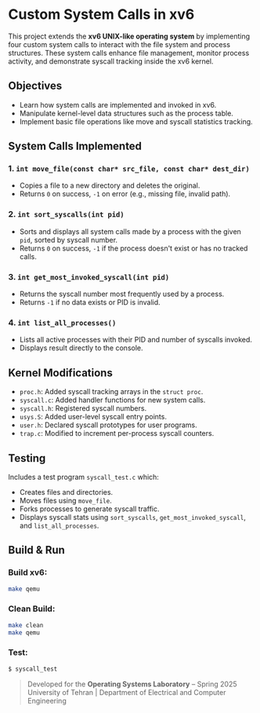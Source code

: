 
# Custom System Calls in xv6

This project extends the **xv6 UNIX-like operating system** by implementing four custom system calls to interact with the file system and process structures. These system calls enhance file management, monitor process activity, and demonstrate syscall tracking inside the xv6 kernel.

## Objectives

- Learn how system calls are implemented and invoked in xv6.
- Manipulate kernel-level data structures such as the process table.
- Implement basic file operations like move and syscall statistics tracking.

## System Calls Implemented

### 1. `int move_file(const char* src_file, const char* dest_dir)`
- Copies a file to a new directory and deletes the original.
- Returns `0` on success, `-1` on error (e.g., missing file, invalid path).

### 2. `int sort_syscalls(int pid)`
- Sorts and displays all system calls made by a process with the given `pid`, sorted by syscall number.
- Returns `0` on success, `-1` if the process doesn't exist or has no tracked calls.

### 3. `int get_most_invoked_syscall(int pid)`
- Returns the syscall number most frequently used by a process.
- Returns `-1` if no data exists or PID is invalid.

### 4. `int list_all_processes()`
- Lists all active processes with their PID and number of syscalls invoked.
- Displays result directly to the console.

## Kernel Modifications

- `proc.h`: Added syscall tracking arrays in the `struct proc`.
- `syscall.c`: Added handler functions for new system calls.
- `syscall.h`: Registered syscall numbers.
- `usys.S`: Added user-level syscall entry points.
- `user.h`: Declared syscall prototypes for user programs.
- `trap.c`: Modified to increment per-process syscall counters.

## Testing

Includes a test program `syscall_test.c` which:
- Creates files and directories.
- Moves files using `move_file`.
- Forks processes to generate syscall traffic.
- Displays syscall stats using `sort_syscalls`, `get_most_invoked_syscall`, and `list_all_processes`.

## Build & Run

### Build xv6:

```bash
make qemu
```

### Clean Build:

```bash
make clean
make qemu
```

### Test:

```bash
$ syscall_test
```

> Developed for the **Operating Systems Laboratory** – Spring 2025  
> University of Tehran | Department of Electrical and Computer Engineering  